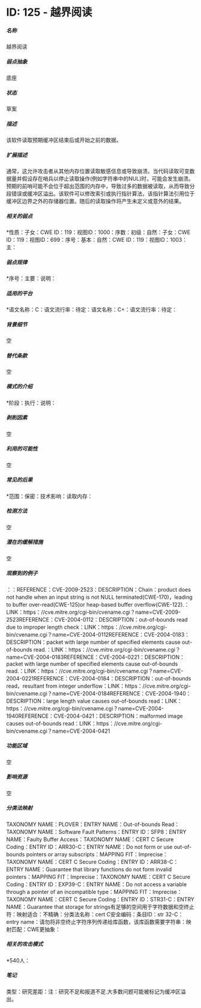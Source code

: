 # ID: 125 - 越界阅读
<h5>名称</h5>越界阅读
<h5>弱点抽象</h5>底座
<h5>状态</h5>草案
<h5>描述</h5>该软件读取预期缓冲区结束后或开始之前的数据。
<h5>扩展描述</h5>通常，这允许攻击者从其他内存位置读取敏感信息或导致崩溃。当代码读取可变数据量并假设存在哨兵以停止读取操作(例如字符串中的NUL)时，可能会发生崩溃。预期的前哨可能不会位于超出范围的内存中，导致过多的数据被读取，从而导致分段错误或缓冲区溢出。该软件可以修改索引或执行指针算法，该指针算法引用位于缓冲区边界之外的存储器位置。随后的读取操作将产生未定义或意外的结果。
<h5>相关的弱点</h5>*性质：子女：CWE ID：119：视图ID：1000：序数：初级：自然：子女：CWE ID：119：视图ID：699：序号：基本：自然：CWE ID：119：视图ID：1003：主：
<h5>弱点规律</h5>*序号：主要：说明：
<h5>适用的平台</h5>*语文名称：C：语文流行率：待定：语文名称：C+：语文流行率：待定：
<h5>背景细节</h5>空
<h5>替代条款</h5>空
<h5>模式的介绍</h5>*阶段：执行：说明：
<h5>剥削因素</h5>空
<h5>利用的可能性</h5>空
<h5>常见的后果</h5>*范围：保密：技术影响：读取内存：
<h5>检测方法</h5>空
<h5>潜在的缓解措施</h5>空
<h5>观察到的例子</h5>：：REFERENCE：CVE-2009-2523：DESCRIPTION：Chain：product does not handle when an input string is not NULL terminated(CWE-170)，leading to buffer over-read(CWE-125)or heap-based buffer overflow(CWE-122).：LINK：https：//cve.mitre.org/cgi-bin/cvename.cgi？name=CVE-2009-2523REFERENCE：CVE-2004-0112：DESCRIPTION：out-of-bounds read due to improper length check：LINK：https：//cve.mitre.org/cgi-bin/cvename.cgi？name=CVE-2004-0112REFERENCE：CVE-2004-0183：DESCRIPTION：packet with large number of specified elements cause out-of-bounds read.：LINK：https：//cve.mitre.org/cgi-bin/cvename.cgi？name=CVE-2004-0183REFERENCE：CVE-2004-0221：DESCRIPTION：packet with large number of specified elements cause out-of-bounds read.：LINK：https：//cve.mitre.org/cgi-bin/cvename.cgi？name=CVE-2004-0221REFERENCE：CVE-2004-0184：DESCRIPTION：out-of-bounds read，resultant from integer underflow：LINK：https：//cve.mitre.org/cgi-bin/cvename.cgi？name=CVE-2004-0184REFERENCE：CVE-2004-1940：DESCRIPTION：large length value causes out-of-bounds read：LINK：https：//cve.mitre.org/cgi-bin/cvename.cgi？name=CVE-2004-1940REFERENCE：CVE-2004-0421：DESCRIPTION：malformed image causes out-of-bounds read：LINK：https：//cve.mitre.org/cgi-bin/cvename.cgi？name=CVE-2004-0421
<h5>功能区域</h5>空
<h5>影响资源</h5>空
<h5>分类法映射</h5>TAXONOMY NAME：PLOVER：ENTRY NAME：Out-of-bounds Read：TAXONOMY NAME：Software Fault Patterns：ENTRY ID：SFP8：ENTRY NAME：Faulty Buffer Access：TAXONOMY NAME：CERT C Secure Coding：ENTRY ID：ARR30-C：ENTRY NAME：Do not form or use out-of-bounds pointers or array subscripts：MAPPING FIT：Imprecise：TAXONOMY NAME：CERT C Secure Coding：ENTRY ID：ARR38-C：ENTRY NAME：Guarantee that library functions do not form invalid pointers：MAPPING FIT：Imprecise：TAXONOMY NAME：CERT C Secure Coding：ENTRY ID：EXP39-C：ENTRY NAME：Do not access a variable through a pointer of an incompatible type：MAPPING FIT：Imprecise：TAXONOMY NAME：CERT C Secure Coding：ENTRY ID：STR31-C：ENTRY NAME：Guarantee that storage for strings有足够的空间用于字符数据和空终止符：映射适合：不精确：分类法名称：cert C安全编码：条目ID：str 32-C：entry name：请勿将非空终止字符序列传递给库函数，该库函数需要字符串：映射匹配：CWE更抽象：
<h5>相关的攻击模式</h5>*540人：
<h5>笔记</h5>类型：研究差距：注：研究不足和报道不足.大多数问题可能被标记为缓冲区溢出。

